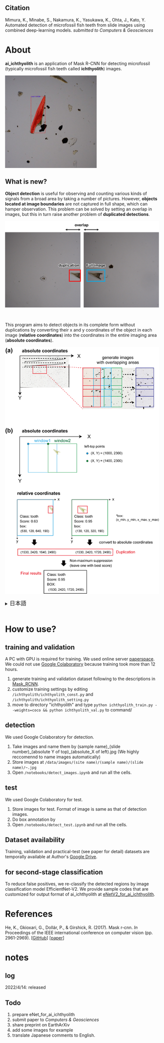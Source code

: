 ## Citation
Mimura, K., Minabe, S., Nakamura, K., Yasukawa, K., Ohta, J., Kato, Y. Automated detection of microfossil fish teeth from slide images using combined deep-learning models. *submitted to Computers & Geosciences*

# About
**ai_ichthyolith** is an application of Mask R-CNN for detecting microfossil (typically microfossil fish teeth called **ichthyolith**) images.

<img src="/images_for_github/detect_example.jpg" width="300">
<br>

## What is new?

**Object detection** is useful for observing and counting various kinds of signals from a broad area by taking a number of pictures.
However, **objects located at image boundaries** are not captured in full shape, which can hamper observation. 
This problem can be solved by setting an overlap in images, but this in turn raise another problem of **duplicated detections**.

![image2](/images_for_github/overlap.png)

<br>

This program aims to detect objects in its complete form without duplications by converting their x and y coordinates of the object in each image (**relative coordinates**) into the coordinates in the entire imaging area (**absolute coordinates**).

![image3](/images_for_github/Non_max_suppression.png)

<details><summary> <span style="font-size: 130%">
日本語
</span></summary><div>

多数の画像を撮影して**物体検出**にかけることにより，広範囲から対象を観察したりカウントしたりすることが可能です．
しかし，範囲を分割して撮影すると，**画像の境界に存在する粒子**が完全な形状で撮影されないという問題があります．
この問題は，範囲に重なりを設定して撮影することで解決できますが，今度は１つの物体が**重複**して検出されるという別の問題が生じます
<br>

本プログラムでは，各画像中での x, y 座標（**相対座標**）を，全体の撮影範囲の中での X, Y 座標（**絶対座標**）に変換することにより，重複を防ぎながら完全な形状で検出することを目的としています．

</div></details>

<br>

# How to use?
## training and validation
A PC with GPU is required for training. We used online server [paperspace](https://www.paperspace.com/). We could not use [Google Colaboratory](https://colab.research.google.com/?hl=en) because training took more than 12 hours.

1. generate training and validation dataset following to the descriptions in [Mask_RCNN](https://github.com/matterport/Mask_RCNN/).
2. customize training settings by editing `/ichthyolith/ichthyolith_const.py` and `/ichthyolith/ichthyolith_setting.py`
3. move to directory "ichthyolith" and type `python ichthyolith_train.py --weights=coco && python ichthyolith_val.py` to command/

## detection
We used Google Colaboratory for detection.

1. Take images and name them by (sample name)\_(slide number)\_(absolute Y of top)\_(absolute_X of left).jpg (We highly reccomennd to name images automatically)
2. Store images at `/data/images/(site name)/(sample name)/(slide name)/~.jpg`
3. Open `/notebooks/detect_images.ipynb` and run all the cells.

## test
We used Google Colaboratory for test.

1. Store images for test. Format of image is same as that of detection images.
2. Do box annotation by  
3. Open `/notebooks/detect_test.ipynb` and run all the cells.


## Dataset availability
Training, validation and practical-test (see paper for detail) datasets are temporally available at Author's [Google Drive](https://drive.google.com/drive/folders/1QC7deWgQRFkoDdOLao3SatYC6TO4moeT?usp=sharing).

## for second-stage classification
To reduce false positives, we re-classify the detected regions by image classification model EfficientNet-V2. We provide sample codes that are customized for output format of ai_ichthyolith at [eNetV2_for_ai_ichthyolith](https://github.com/KazuhideMimura/eNetV2_for_ai_ichthyolith).

# References
He, K., Gkioxari, G., Dollár, P., & Girshick, R. (2017). Mask r-cnn. *In* Proceedings of the IEEE international conference on computer vision (pp. 2961-2969). [[GitHub](https://github.com/matterport/Mask_RCNN)] [[paper](https://openaccess.thecvf.com/content_iccv_2017/html/He_Mask_R-CNN_ICCV_2017_paper.html)]

# notes
## log
2022/4/14: released

## Todo
1. prepare eNet_for_ai_ichthyolith
3. submit paper to *Computers & Geosciences*
4. share preprint on EarthArXiv
5. add some images for example
6. translate Japanese comments to English. 
